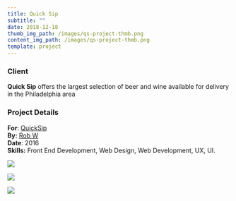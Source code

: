 ```yaml
---
title: Quick Sip
subtitle: ""
date: 2018-12-18
thumb_img_path: /images/qs-project-thmb.png
content_img_path: /images/qs-project-thmb.png
template: project
---
```

### Client

**Quick Sip** offers the largest selection of beer and wine available for delivery in the Philadelphia area

### Project Details

**For**: [QuickSip](https://www.quicksipdelivery.com/)\
**By:** [Rob W](https://www.robotwilliams.com/)\
**Date**: 2016\
**Skills:** Front End Development, Web Design, Web Development, UX, UI.

![](/images/qs-dsk.jpg)

![](/images/qs-tblt.jpg)

![](/images/qs-phn.png)